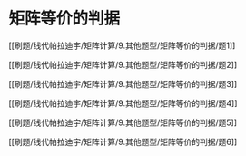 # 矩阵等价的判据

[[刷题/线代帕拉迪宇/矩阵计算/9.其他题型/矩阵等价的判据/题1]]

[[刷题/线代帕拉迪宇/矩阵计算/9.其他题型/矩阵等价的判据/题2]]

[[刷题/线代帕拉迪宇/矩阵计算/9.其他题型/矩阵等价的判据/题3]]

[[刷题/线代帕拉迪宇/矩阵计算/9.其他题型/矩阵等价的判据/题4]]

[[刷题/线代帕拉迪宇/矩阵计算/9.其他题型/矩阵等价的判据/题5]]

[[刷题/线代帕拉迪宇/矩阵计算/9.其他题型/矩阵等价的判据/题6]]